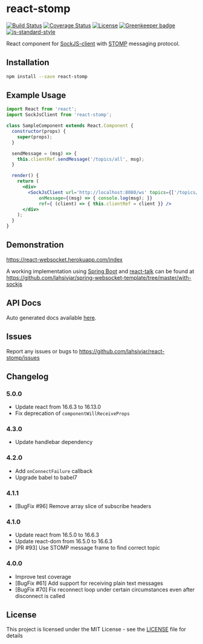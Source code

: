 # react-stomp

[![Build Status](https://travis-ci.com/lahsivjar/react-stomp.svg?branch=master)](https://travis-ci.com/lahsivjar/react-stomp?branch=master) [![Coverage Status](https://coveralls.io/repos/github/lahsivjar/react-stomp/badge.svg?branch=master)](https://coveralls.io/github/lahsivjar/react-stomp?branch=master) [![License](https://img.shields.io/npm/l/react-stomp.svg)](https://github.com/lahsivjar/react-stomp/blob/master/LICENSE) [![Greenkeeper badge](https://badges.greenkeeper.io/lahsivjar/react-stomp.svg)](https://greenkeeper.io/) [![js-standard-style](https://img.shields.io/badge/code%20style-standard-brightgreen.svg)](https://github.com/standard/standard)

React component for [SockJS-client](https://github.com/sockjs/sockjs-client) with [STOMP](https://stomp.github.io/) messaging protocol.

## Installation

```sh
npm install --save react-stomp
```

## Example Usage

```jsx
import React from 'react';
import SockJsClient from 'react-stomp';

class SampleComponent extends React.Component {
  constructor(props) {
    super(props);
  }

  sendMessage = (msg) => {
    this.clientRef.sendMessage('/topics/all', msg);
  }

  render() {
    return (
      <div>
        <SockJsClient url='http://localhost:8080/ws' topics={['/topics/all']}
            onMessage={(msg) => { console.log(msg); }}
            ref={ (client) => { this.clientRef = client }} />
      </div>
    );
  }
}
```

## Demonstration

<https://react-websocket.herokuapp.com/index>

A working implementation using [Spring Boot](https://projects.spring.io/spring-boot/) and [react-talk](https://github.com/lahsivjar/react-talk) can be found at <https://github.com/lahsivjar/spring-websocket-template/tree/master/with-sockjs>

## API Docs

Auto generated docs available [here](API.md).

## Issues

Report any issues or bugs to <https://github.com/lahsivjar/react-stomp/issues>

## Changelog

### 5.0.0
- Update react from 16.6.3 to 16.13.0
- Fix deprecation of `componentWillReceiveProps`

### 4.3.0
- Update handlebar dependency

### 4.2.0

- Add `onConnectFailure` callback
- Upgrade babel to babel7

### 4.1.1

- [BugFix #96] Remove array slice of subscribe headers

### 4.1.0

- Update react from 16.5.0 to 16.6.3
- Update react-dom from 16.5.0 to 16.6.3
- [PR #93] Use STOMP message frame to find correct topic

### 4.0.0

-   Improve test coverage
-   [BugFix #61] Add support for receiving plain text messages
-   [BugFix #70] Fix reconnect loop under certain circumstances even after disconnect is called

## License

This project is licensed under the MIT License - see the [LICENSE](LICENSE) file for details
